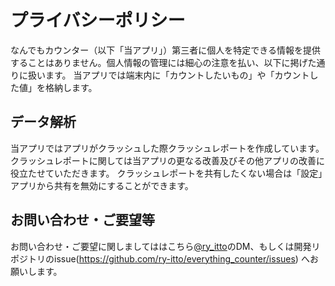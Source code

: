 # プライバシーポリシー
なんでもカウンター（以下「当アプリ」）第三者に個人を特定できる情報を提供することはありません。個人情報の管理には細心の注意を払い、以下に掲げた通りに扱います。
当アプリでは端末内に「カウントしたいもの」や「カウントした値」を格納します。

## データ解析
当アプリではアプリがクラッシュした際クラッシュレポートを作成しています。クラッシュレポートに関しては当アプリの更なる改善及びその他アプリの改善に役立たせていただきます。
クラッシュレポートを共有したくない場合は「設定」アプリから共有を無効にすることができます。

## お問い合わせ・ご要望等
お問い合わせ・ご要望に関しましてははこちら[@ry_itto](https://twitter.com/ry_itto)のDM、もしくは開発リポジトリのissue(https://github.com/ry-itto/everything_counter/issues) へお願いします。
